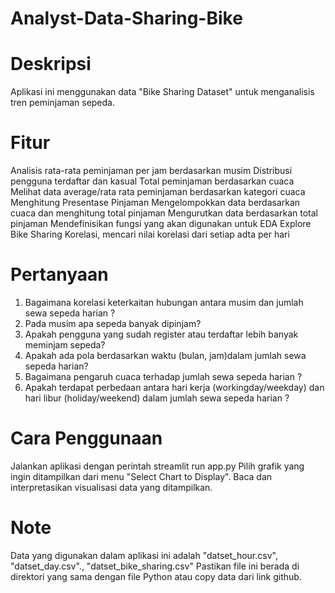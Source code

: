 # Analyst-Data-Sharing-Bike
# Deskripsi
Aplikasi ini menggunakan data "Bike Sharing Dataset" untuk menganalisis tren peminjaman sepeda.

# Fitur
Analisis rata-rata peminjaman per jam berdasarkan musim
Distribusi pengguna terdaftar dan kasual
Total peminjaman berdasarkan cuaca
Melihat data average/rata rata peminjaman berdasarkan kategori cuaca
Menghitung Presentase Pinjaman
Mengelompokkan data berdasarkan cuaca dan menghitung total pinjaman
Mengurutkan data berdasarkan total pinjaman
Mendefinisikan fungsi yang akan digunakan untuk EDA
Explore Bike Sharing
Korelasi, mencari nilai korelasi dari setiap adta per hari

# Pertanyaan 
1. Bagaimana korelasi keterkaitan hubungan antara musim dan jumlah sewa sepeda harian ?
2. Pada musim apa sepeda banyak dipinjam?
3. Apakah pengguna yang sudah register atau terdaftar lebih banyak meminjam sepeda?
4. Apakah ada pola berdasarkan waktu (bulan, jam)dalam jumlah sewa sepeda harian?
5. Bagaimana pengaruh cuaca terhadap jumlah sewa sepeda harian ?
6. Apakah terdapat perbedaan antara hari kerja (workingday/weekday) dan hari libur (holiday/weekend) dalam jumlah sewa sepeda harian ?



# Cara Penggunaan
Jalankan aplikasi dengan perintah streamlit run app.py Pilih grafik yang ingin ditampilkan dari menu "Select Chart to Display". Baca dan interpretasikan visualisasi data yang ditampilkan.

# Note
Data yang digunakan dalam aplikasi ini adalah "datset_hour.csv", "datset_day.csv"., "datset_bike_sharing.csv" Pastikan file ini berada di direktori yang sama dengan file Python atau copy data dari link github.
